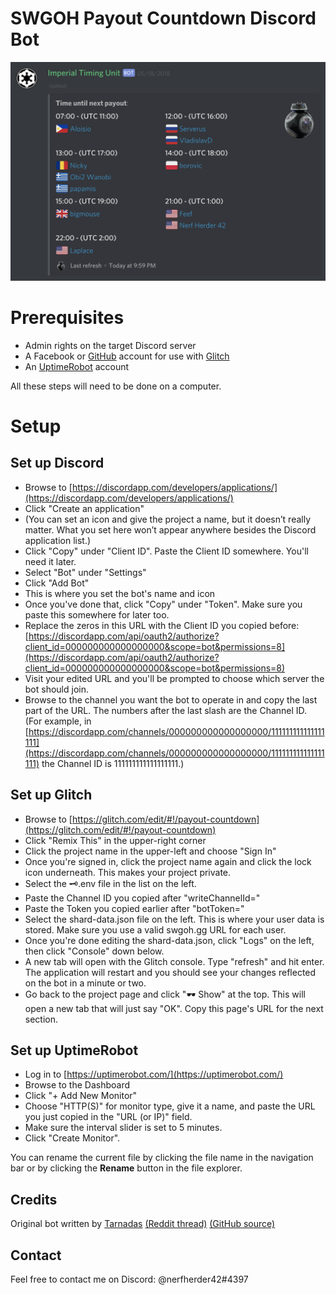 # SWGOH Payout Countdown Discord Bot

![screenshot](/botscreenshot.png)

# Prerequisites

 - Admin rights on the target Discord server
 - A Facebook or [GitHub](https://github.com/) account for use with [Glitch](https://glitch.com/)
 - An [UptimeRobot](http://www.uptimerobot.com/) account

All these steps will need to be done on a computer.

# Setup

## Set up Discord

 - Browse to [https://discordapp.com/developers/applications/](https://discordapp.com/developers/applications/)
 - Click "Create an application"
 - (You can set an icon and give the project a name, but it doesn’t really matter. What you set here won’t appear anywhere besides the Discord application list.)
 - Click "Copy" under "Client ID". Paste the Client ID somewhere. You'll need it later.
 - Select "Bot" under "Settings"
 - Click "Add Bot"
 - This is where you set the bot's name and icon
 - Once you've done that, click "Copy" under "Token". Make sure you paste this somewhere for later too.
 - Replace the zeros in this URL with the Client ID you copied before: [https://discordapp.com/api/oauth2/authorize?client_id=000000000000000000&scope=bot&permissions=8](https://discordapp.com/api/oauth2/authorize?client_id=000000000000000000&scope=bot&permissions=8)
 - Visit your edited URL and you'll be prompted to choose which server the bot should join.
 - Browse to the channel you want the bot to operate in and copy the last  part of the URL. The numbers after the last slash are the Channel ID. (For example, in [https://discordapp.com/channels/000000000000000000/111111111111111111](https://discordapp.com/channels/000000000000000000/111111111111111111) the Channel ID is 111111111111111111.)

## Set up Glitch

 - Browse to [https://glitch.com/edit/#!/payout-countdown](https://glitch.com/edit/#!/payout-countdown)
 - Click "Remix This" in the upper-right corner
 - Click the project name in the upper-left and choose "Sign In"
 - Once you're signed in, click the project name again and click the lock icon underneath. This makes your project private.
 - Select the 🗝.env file in the list on the left.
 - Paste the Channel ID you copied after "writeChannelId="
 - Paste the Token you copied earlier after "botToken="
 - Select the shard-data.json file on the left. This is where your user data is stored. Make sure you use a valid swgoh.gg URL for each user.
 - Once you're done editing the shard-data.json, click "Logs" on the left, then click "Console" down below. 
 - A new tab will open with the Glitch console. Type "refresh" and hit enter. The application will restart and you should see your changes reflected on the bot in a minute or two.
 - Go back to the project page and click "🕶 Show" at the top. This will open a new tab that will just say "OK". Copy this page's URL for the next section.

## Set up UptimeRobot

 - Log in to [https://uptimerobot.com/](https://uptimerobot.com/)
 - Browse to the Dashboard
 - Click "+ Add New Monitor"
 - Choose "HTTP(S)" for monitor type, give it a name, and paste the URL you just copied in the "URL (or IP)" field.
 - Make sure the interval slider is set to 5 minutes.
 - Click "Create Monitor".

You can rename the current file by clicking the file name in the navigation bar or by clicking the **Rename** button in the file explorer.

## Credits
Original bot written by [Tarnadas](https://github.com/Tarnadas/shard-payout) [(Reddit thread)](https://www.reddit.com/r/SWGalaxyOfHeroes/comments/71904d/i_made_a_discord_bot_for_our_shard_to_track_time/) [(GitHub source)](https://github.com/Tarnadas/shard-payout)

## Contact

Feel free to contact me on Discord: @nerfherder42#4397 
